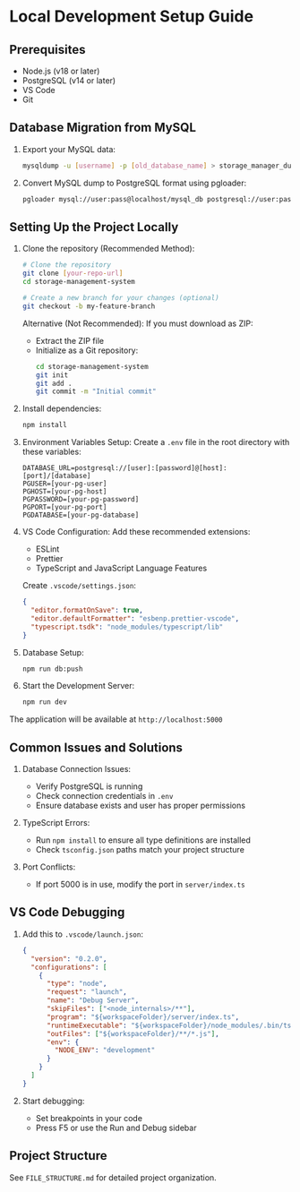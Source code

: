 # Local Development Setup Guide

## Prerequisites
- Node.js (v18 or later)
- PostgreSQL (v14 or later)
- VS Code
- Git

## Database Migration from MySQL
1. Export your MySQL data:
   ```bash
   mysqldump -u [username] -p [old_database_name] > storage_manager_dump.sql
   ```

2. Convert MySQL dump to PostgreSQL format using pgloader:
   ```bash
   pgloader mysql://user:pass@localhost/mysql_db postgresql://user:pass@localhost/postgres_db
   ```

## Setting Up the Project Locally

1. Clone the repository (Recommended Method):
   ```bash
   # Clone the repository
   git clone [your-repo-url]
   cd storage-management-system

   # Create a new branch for your changes (optional)
   git checkout -b my-feature-branch
   ```

   Alternative (Not Recommended):
   If you must download as ZIP:
   - Extract the ZIP file
   - Initialize as a Git repository:
     ```bash
     cd storage-management-system
     git init
     git add .
     git commit -m "Initial commit"
     ```

2. Install dependencies:
   ```bash
   npm install
   ```

3. Environment Variables Setup:
   Create a `.env` file in the root directory with these variables:
   ```
   DATABASE_URL=postgresql://[user]:[password]@[host]:[port]/[database]
   PGUSER=[your-pg-user]
   PGHOST=[your-pg-host]
   PGPASSWORD=[your-pg-password]
   PGPORT=[your-pg-port]
   PGDATABASE=[your-pg-database]
   ```

4. VS Code Configuration:
   Add these recommended extensions:
   - ESLint
   - Prettier
   - TypeScript and JavaScript Language Features

   Create `.vscode/settings.json`:
   ```json
   {
     "editor.formatOnSave": true,
     "editor.defaultFormatter": "esbenp.prettier-vscode",
     "typescript.tsdk": "node_modules/typescript/lib"
   }
   ```

5. Database Setup:
   ```bash
   npm run db:push
   ```

6. Start the Development Server:
   ```bash
   npm run dev
   ```

The application will be available at `http://localhost:5000`

## Common Issues and Solutions

1. Database Connection Issues:
   - Verify PostgreSQL is running
   - Check connection credentials in `.env`
   - Ensure database exists and user has proper permissions

2. TypeScript Errors:
   - Run `npm install` to ensure all type definitions are installed
   - Check `tsconfig.json` paths match your project structure

3. Port Conflicts:
   - If port 5000 is in use, modify the port in `server/index.ts`

## VS Code Debugging

1. Add this to `.vscode/launch.json`:
   ```json
   {
     "version": "0.2.0",
     "configurations": [
       {
         "type": "node",
         "request": "launch",
         "name": "Debug Server",
         "skipFiles": ["<node_internals>/**"],
         "program": "${workspaceFolder}/server/index.ts",
         "runtimeExecutable": "${workspaceFolder}/node_modules/.bin/tsx",
         "outFiles": ["${workspaceFolder}/**/*.js"],
         "env": {
           "NODE_ENV": "development"
         }
       }
     ]
   }
   ```

2. Start debugging:
   - Set breakpoints in your code
   - Press F5 or use the Run and Debug sidebar

## Project Structure
See `FILE_STRUCTURE.md` for detailed project organization.